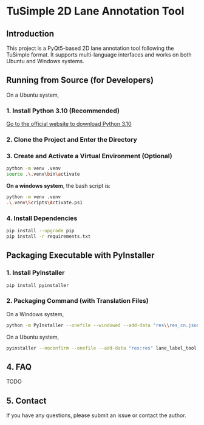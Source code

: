 # TuSimple 2D Lane Annotation Tool

## Introduction

This project is a PyQt5-based 2D lane annotation tool following the TuSimple format. It supports multi-language interfaces and works on both Ubuntu and Windows systems.


## Running from Source (for Developers)

On a Ubuntu system, 
### 1. Install Python 3.10 (Recommended)

[Go to the official website to download Python 3.10](https://www.python.org/downloads/release/python-3100/)

### 2. Clone the Project and Enter the Directory

### 3. Create and Activate a Virtual Environment (Optional)

```bash
python -m venv .venv
source .\.venv\bin\activate
```

**On a windows system**, the bash script is:
```bash
python -m venv .venv
.\.venv\Scripts\Activate.ps1
```
 

### 4. Install Dependencies

```bash
pip install --upgrade pip
pip install -r requirements.txt
```

## Packaging Executable with PyInstaller

### 1. Install PyInstaller

```bash
pip install pyinstaller
```
### 2. Packaging Command (with Translation Files)

On a Windows system,
```bash
python -m PyInstaller --onefile --windowed --add-data "res\\res_cn.json;res" --add-data "res\\res_en.json;res" lane_label_tool.py
```

On a Ubuntu system,
```bash
pyinstaller --noconfirm --onefile --add-data "res:res" lane_label_tool.py
```

## 4. FAQ

TODO

## 5. Contact

If you have any questions, please submit an issue or contact the author.
